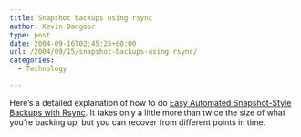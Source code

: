 ```yaml
---
title: Snapshot backups using rsync
author: Kevin Dangoor
type: post
date: 2004-09-16T02:45:25+00:00
url: /2004/09/15/snapshot-backups-using-rsync/
categories:
  - Technology

---
```

Here&#8217;s a detailed explanation of how to do [Easy Automated Snapshot-Style Backups with Rsync][1]. It takes only a little more than twice the size of what you&#8217;re backing up, but you can recover from different points in time.

 [1]: http://www.mikerubel.org/computers/rsync_snapshots/ "Easy Automated Snapshot-Style Backups with Rsync"